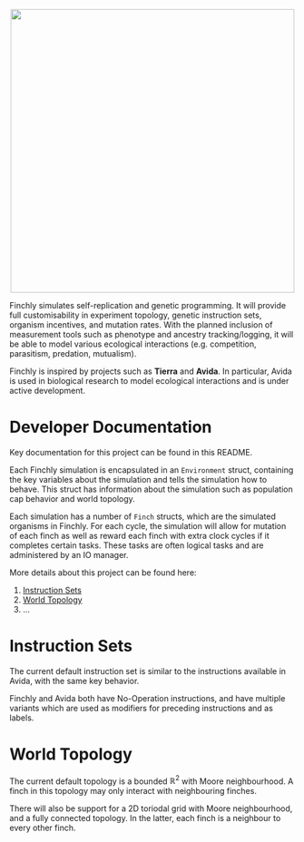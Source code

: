 <p align="center">
  <img src="https://raw.githubusercontent.com/xrctius/finchly/master/finchly_logo.png" width="500px" />
</p>

Finchly simulates self-replication and genetic programming. It will provide full customisability in experiment topology, genetic instruction sets, organism incentives, and mutation rates. With the planned inclusion of measurement tools such as phenotype and ancestry tracking/logging, it will be able to model various ecological interactions (e.g. competition, parasitism, predation, mutualism).


Finchly is inspired by projects such as **Tierra** and **Avida**. In particular, Avida is used in biological research to model ecological interactions and is under active development.

# Developer Documentation

Key documentation for this project can be found in this README. 

Each Finchly simulation is encapsulated in an `Environment` struct, containing the key variables about the simulation and tells the simulation how to behave. This struct has information about the simulation such as population cap behavior and world topology. 

Each simulation has a number of `Finch` structs, which are the simulated organisms in Finchly. For each cycle, the simulation will allow for mutation of each finch as well as reward each finch with extra clock cycles if it completes certain tasks. These tasks are often logical tasks and are administered by an IO manager.

More details about this project can be found here:

1. [Instruction Sets](#instruction-sets)
2. [World Topology](#world-topology)
3. ...

 # Instruction Sets

The current default instruction set is similar to the instructions available in Avida, with the same key behavior.

Finchly and Avida both have No-Operation instructions, and have multiple variants which are used as modifiers for preceding instructions and as labels.

# World Topology

The current default topology is a bounded $\mathbb{R}^2$ with Moore neighbourhood. A finch in this topology may only interact with neighbouring finches.

There will also be support for a 2D toriodal grid with Moore neighbourhood, and a fully connected topology. In the latter, each finch is a neighbour to every other finch.

 





